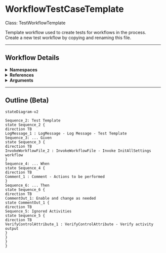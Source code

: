 # WorkflowTestCaseTemplate
Class: TestWorkflowTemplate

Template workflow used to create tests for workflows in the process.
Create a new test workflow by copying and renaming this file.

<hr />

## Workflow Details
<details>
    <summary>
    <b>Namespaces</b>
    </summary>
    - System
- System.Activities
- System.Activities.DynamicUpdate
- System.Activities.Statements
- System.Collections
- System.Collections.Generic
- System.Collections.ObjectModel
- System.Data
- System.Linq
- System.Linq.Expressions
- System.Reflection
- System.Runtime.InteropServices
- System.Runtime.Serialization
- System.Text
- UiPath.Core
- UiPath.Core.Activities
- UiPath.Shared.Activities
- UiPath.Testing
- UiPath.Testing.Activities

</details>
<details>
    <summary>
    <b>References</b>
    </summary>
    - Microsoft.Bcl.AsyncInterfaces
- Microsoft.CSharp
- System
- System.Activities
- System.ComponentModel.Composition
- System.ComponentModel.TypeConverter
- System.Core
- System.Data
- System.Data.Common
- System.Linq
- System.Memory
- System.ObjectModel
- System.Private.CoreLib
- System.Runtime.Serialization
- System.ServiceModel
- System.ServiceModel.Activities
- System.ValueTuple
- System.Xaml
- System.Xml
- System.Xml.Linq
- UiPath.Excel
- UiPath.Excel.Activities
- UiPath.System.Activities
- UiPath.System.Activities.Design
- UiPath.Testing
- UiPath.Testing.Activities

</details>
<details>
    <summary>
    <b>Arguments</b>
    </summary>
    <table><tr><th>Name</th><th>Direction</th><th>Type</th><th>Description</th></tr></table>
</details>

<hr />

## Outline (Beta)

```mermaid
stateDiagram-v2

Sequence_2: Test Template
state Sequence_2 {
direction TB
LogMessage_1 : LogMessage - Log Message - Test Template
Sequence_3: ... Given
state Sequence_3 {
direction TB
InvokeWorkflowFile_2 : InvokeWorkflowFile - Invoke InitAllSettings workflow
}
Sequence_4: ... When
state Sequence_4 {
direction TB
Comment_1 : Comment - Actions to be performed
}
Sequence_6: ... Then
state Sequence_6 {
direction TB
CommentOut_1: Enable and change as needed
state CommentOut_1 {
direction TB
Sequence_5: Ignored Activities
state Sequence_5 {
direction TB
VerifyControlAttribute_1 : VerifyControlAttribute - Verify activity output
}
}
}
}
```